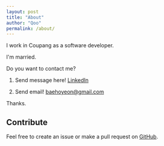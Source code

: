 ```yaml
---
layout: post
title: "About"
author: "Qoo"
permalink: /about/
---
```


I work in Coupang as a software developer.

I'm married.

Do you want to contact me?

1. Send message here!
[LinkedIn](https://www.linkedin.com/in/baehoyeon/)

2. Send email! baehoyeon@gmail.com


Thanks.


## Contribute
Feel free to create an issue or make a pull request on [GitHub](https://github.com/baehoyeon).
